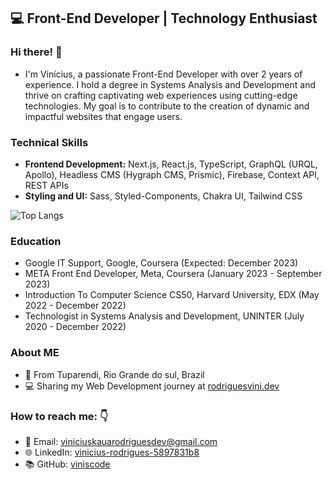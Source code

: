 





## 💻 Front-End Developer | Technology Enthusiast
### Hi there! 👋  
- I'm Vinícius, a passionate Front-End Developer with over 2 years of experience. I hold a degree in Systems Analysis and Development and thrive on crafting captivating web experiences using cutting-edge technologies. My goal is to contribute to the creation of dynamic and impactful websites that engage users.

### Technical Skills
- <strong>Frontend Development:</strong> Next.js, React.js, TypeScript, GraphQL (URQL, Apollo), Headless CMS (Hygraph CMS, Prismic), Firebase, Context API, REST APIs
- <strong>Styling and UI:</strong> Sass, Styled-Components, Chakra UI, Tailwind CSS

![Top Langs](https://github-readme-stats.vercel.app/api/top-langs/?username=viniscode&theme=radical)

### Education
- Google IT Support, Google, Coursera (Expected: December 2023)
- META Front End Developer, Meta, Coursera (January 2023 - September 2023)
- Introduction To Computer Science CS50, Harvard University, EDX (May 2022 - December 2022)
- Technologist in Systems Analysis and Development, UNINTER (July 2020 - December 2022)

###  About ME
-  📍 From Tuparendi, Rio Grande do sul, Brazil
- 💻 Sharing my Web Development journey at [rodriguesvini.dev](https://instagram.com/rodriguesvini.dev)

### How to reach me: 👇 
- 📧 Email: viniciuskauarodriguesdev@gmail.com
- 🌐 LinkedIn: [vinicius-rodrigues-5897831b8](https://www.linkedin.com/in/vinicius-rodrigues-5897831b8/)
- 📚 GitHub: [viniscode](https://www.github.com/viniscode/)



